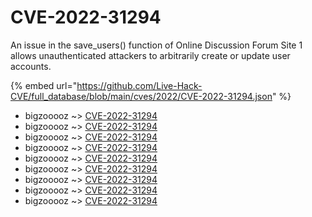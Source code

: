 # CVE-2022-31294

An issue in the save_users() function of Online Discussion Forum Site 1 allows unauthenticated attackers to arbitrarily create or update user accounts.

{% embed url="https://github.com/Live-Hack-CVE/full_database/blob/main/cves/2022/CVE-2022-31294.json" %}


* bigzooooz ~> [CVE-2022-31294](https://www.alice-snow.ru/2022/database/cve-2022-31294/cve-2022-31294-bigzooooz)
* bigzooooz ~> [CVE-2022-31294](https://www.alice-snow.ru/2022/database/cve-2022-31294/cve-2022-31294-bigzooooz)
* bigzooooz ~> [CVE-2022-31294](https://www.alice-snow.ru/2022/database/cve-2022-31294/cve-2022-31294-bigzooooz)
* bigzooooz ~> [CVE-2022-31294](https://www.alice-snow.ru/2022/database/cve-2022-31294/cve-2022-31294-bigzooooz)
* bigzooooz ~> [CVE-2022-31294](https://www.alice-snow.ru/2022/database/cve-2022-31294/cve-2022-31294-bigzooooz)
* bigzooooz ~> [CVE-2022-31294](https://www.alice-snow.ru/2022/database/cve-2022-31294/cve-2022-31294-bigzooooz)
* bigzooooz ~> [CVE-2022-31294](https://www.alice-snow.ru/2022/database/cve-2022-31294/cve-2022-31294-bigzooooz)
* bigzooooz ~> [CVE-2022-31294](https://www.alice-snow.ru/2022/database/cve-2022-31294/cve-2022-31294-bigzooooz)
* bigzooooz ~> [CVE-2022-31294](https://www.alice-snow.ru/2022/database/cve-2022-31294/cve-2022-31294-bigzooooz)